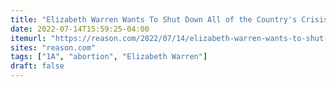 ```yaml
---
title: "Elizabeth Warren Wants To Shut Down All of the Country's Crisis Pregnancy Centers"
date: 2022-07-14T15:59:25-04:00
itemurl: "https://reason.com/2022/07/14/elizabeth-warren-wants-to-shut-down-all-of-the-countrys-crisis-pregnancy-centers/"
sites: "reason.com"
tags: ["1A", "abortion", "Elizabeth Warren"]
draft: false
---
```



